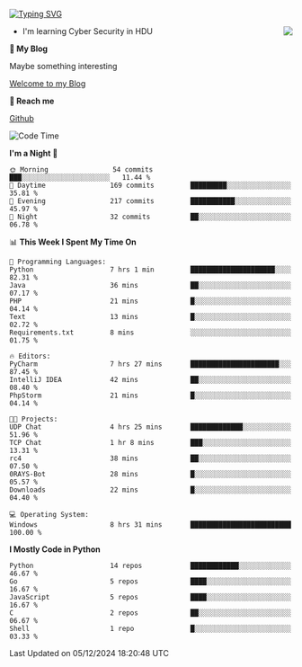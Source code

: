 [![Typing SVG](https://readme-typing-svg.herokuapp.com?font=Fira+Code&pause=1000&random=false&width=450&height=60&lines=Hello+%F0%9F%91%8B%F0%9F%8F%BB;I'm+JBNRZ)](https://git.io/typing-svg)

<a href="#">
  <img align="right" src="https://github-readme-stats.vercel.app/api?username=JBNRZ&show_icons=true&bg_color=15,f2f7fd,E0EAFC" />
</a>

- I'm learning Cyber Security in HDU

 **🌱 My Blog**

Maybe something interesting

[Welcome to my Blog](https://jbnrz.com.cn/)

 **💬 Reach me** 

[Github](https://github.com/JBNRZ)


<!--START_SECTION:waka-->
![Code Time](http://img.shields.io/badge/Code%20Time-769%20hrs%2028%20mins-blue)

**I'm a Night 🦉** 

```text
🌞 Morning                54 commits          ███░░░░░░░░░░░░░░░░░░░░░░   11.44 % 
🌆 Daytime                169 commits         █████████░░░░░░░░░░░░░░░░   35.81 % 
🌃 Evening                217 commits         ███████████░░░░░░░░░░░░░░   45.97 % 
🌙 Night                  32 commits          ██░░░░░░░░░░░░░░░░░░░░░░░   06.78 % 
```


📊 **This Week I Spent My Time On** 

```text
💬 Programming Languages: 
Python                   7 hrs 1 min         █████████████████████░░░░   82.31 % 
Java                     36 mins             ██░░░░░░░░░░░░░░░░░░░░░░░   07.17 % 
PHP                      21 mins             █░░░░░░░░░░░░░░░░░░░░░░░░   04.14 % 
Text                     13 mins             █░░░░░░░░░░░░░░░░░░░░░░░░   02.72 % 
Requirements.txt         8 mins              ░░░░░░░░░░░░░░░░░░░░░░░░░   01.75 % 

🔥 Editors: 
PyCharm                  7 hrs 27 mins       ██████████████████████░░░   87.45 % 
IntelliJ IDEA            42 mins             ██░░░░░░░░░░░░░░░░░░░░░░░   08.40 % 
PhpStorm                 21 mins             █░░░░░░░░░░░░░░░░░░░░░░░░   04.14 % 

🐱‍💻 Projects: 
UDP Chat                 4 hrs 25 mins       █████████████░░░░░░░░░░░░   51.96 % 
TCP Chat                 1 hr 8 mins         ███░░░░░░░░░░░░░░░░░░░░░░   13.31 % 
rc4                      38 mins             ██░░░░░░░░░░░░░░░░░░░░░░░   07.50 % 
0RAYS-Bot                28 mins             █░░░░░░░░░░░░░░░░░░░░░░░░   05.57 % 
Downloads                22 mins             █░░░░░░░░░░░░░░░░░░░░░░░░   04.40 % 

💻 Operating System: 
Windows                  8 hrs 31 mins       █████████████████████████   100.00 % 
```

**I Mostly Code in Python** 

```text
Python                   14 repos            ████████████░░░░░░░░░░░░░   46.67 % 
Go                       5 repos             ████░░░░░░░░░░░░░░░░░░░░░   16.67 % 
JavaScript               5 repos             ████░░░░░░░░░░░░░░░░░░░░░   16.67 % 
C                        2 repos             ██░░░░░░░░░░░░░░░░░░░░░░░   06.67 % 
Shell                    1 repo              █░░░░░░░░░░░░░░░░░░░░░░░░   03.33 % 
```




 Last Updated on 05/12/2024 18:20:48 UTC
<!--END_SECTION:waka-->
